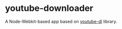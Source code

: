# youtube-downloader
A Node-Webkit-based app based on [youtube-dl](https://github.com/rg3/youtube-dl) library.